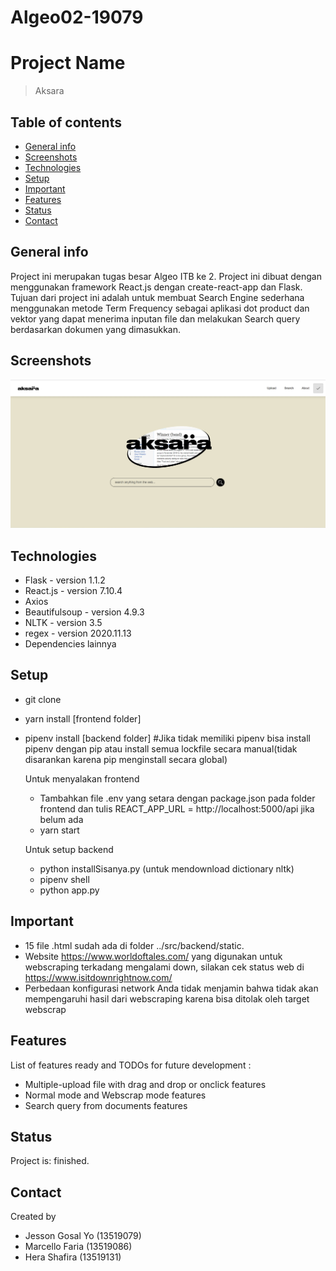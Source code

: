 # Algeo02-19079
# Project Name
> Aksara

## Table of contents
* [General info](#general-info)
* [Screenshots](#screenshots)
* [Technologies](#technologies)
* [Setup](#setup)
* [Important](#important)
* [Features](#features)
* [Status](#status)
* [Contact](#contact)

## General info
Project ini merupakan tugas besar Algeo ITB ke 2. Project ini dibuat dengan menggunakan framework React.js dengan create-react-app dan Flask. 
Tujuan dari project ini adalah untuk membuat Search Engine sederhana menggunakan metode Term Frequency sebagai aplikasi dot product dan vektor yang dapat menerima inputan file dan melakukan Search query berdasarkan dokumen yang dimasukkan.

## Screenshots
![Halaman Utama](./src/screenshot.jpg)

## Technologies
* Flask - version 1.1.2
* React.js - version 7.10.4
* Axios
* Beautifulsoup - version 4.9.3
* NLTK - version 3.5
* regex - version 2020.11.13
* Dependencies lainnya

## Setup
- git clone
- yarn install [frontend folder]
- pipenv install [backend folder] #Jika tidak memiliki pipenv bisa install pipenv dengan pip atau install semua lockfile secara manual(tidak disarankan karena pip menginstall secara global)
  
  Untuk menyalakan frontend
   - Tambahkan file .env yang setara dengan package.json pada folder frontend dan tulis
      REACT_APP_URL = http://localhost:5000/api jika belum ada
   - yarn start
   
  Untuk setup backend
   - python installSisanya.py (untuk mendownload dictionary nltk)
   - pipenv shell
   - python app.py

   
## Important
- 15 file .html sudah ada di folder ../src/backend/static.
- Website https://www.worldoftales.com/ yang digunakan untuk webscraping terkadang mengalami down, silakan cek status web di https://www.isitdownrightnow.com/
- Perbedaan konfigurasi network Anda tidak menjamin bahwa tidak akan mempengaruhi hasil dari webscraping karena bisa ditolak oleh target webscrap


## Features
List of features ready and TODOs for future development :
* Multiple-upload file with drag and drop or onclick features
* Normal mode and Webscrap mode features 
* Search query from documents features

## Status
Project is: finished.

## Contact
Created by 
- Jesson Gosal Yo (13519079)
- Marcello Faria (13519086)
- Hera Shafira (13519131)
